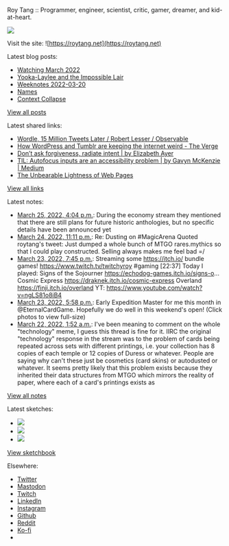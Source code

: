 Roy Tang :: Programmer, engineer, scientist, critic, gamer, dreamer, and kid-at-heart.

![](https://roytang.net/static/img/profile.jpg)

Visit the site: ![https://roytang.net](https://roytang.net)

Latest blog posts:

- [Watching March 2022](https://roytang.net/2022/03/watching-mar-2022/)
- [Yooka-Laylee and the Impossible Lair](https://roytang.net/2022/03/impossible-lair/)
- [Weeknotes 2022-03-20](https://roytang.net/2022/03/weeknotes-03-20/)
- [Names](https://roytang.net/2022/03/names/)
- [Context Collapse](https://roytang.net/2022/03/context-collapse/)

[View all posts](https://roytang.net/blog)

Latest shared links:

- [Wordle, 15 Million Tweets Later / Robert Lesser / Observable](https://roytang.net/2022/03/59196c8fa0361210259d27928dda2528/)
- [How WordPress and Tumblr are keeping the internet weird - The Verge](https://roytang.net/2022/03/fdeb1f7ea3d16430d20d703a8fb0694c/)
- [Don’t ask forgiveness, radiate intent | by Elizabeth Ayer](https://roytang.net/2022/03/4d90b0f616061ae320982907d0b82c75/)
- [TIL: Autofocus inputs are an accessibility problem | by Gavyn McKenzie | Medium](https://roytang.net/2022/03/b6a10da46de8ca5c99aca4ef2c6e288b/)
- [The Unbearable Lightness of Web Pages](https://roytang.net/2022/03/60ecf07635fcd4712dfae5f96761f351/)

[View all links](https://roytang.net/links)

Latest notes:

- [March 25, 2022, 4:04 p.m.](https://roytang.net/2022/03/i21gqcd/): During the economy stream they mentioned that there are still plans for future historic anthologies, but no specific details have been announced yet
- [March 24, 2022, 11:11 p.m.](https://roytang.net/2022/03/1507012190724796422/): Re: Dusting on #MagicArena Quoted roytang&#x27;s tweet: Just dumped a whole bunch of MTGO rares.mythics so that I could play constructed. Selling always makes me feel bad =/
- [March 23, 2022, 7:45 p.m.](https://roytang.net/2022/03/1506598089993474049/): Streaming some https://itch.io/ bundle games! https://www.twitch.tv/twitchyroy #gaming [22:37] Today I played: Signs of the Sojourner https://echodog-games.itch.io/signs-o... Cosmic Express https://draknek.itch.io/cosmic-express Overland https://finji.itch.io/overland YT: https://www.youtube.com/watch?v=ngLS81o8iB4
- [March 23, 2022, 5:58 p.m.](https://roytang.net/2022/03/1506571054759636995/): Early Expedition Master for me this month in @EternalCardGame. Hopefully we do well in this weekend&#x27;s open! (Click photos to view full-size)
- [March 22, 2022, 1:52 a.m.](https://roytang.net/2022/03/i1k2qwn/): I&#x27;ve been meaning to comment on the whole &quot;technology&quot; meme, I guess this thread is fine for it. IIRC the original &quot;technology&quot; response in the stream was to the problem of cards being repeated across sets with different printings, i.e. your collection has 8 copies of each temple or 12 copies of Duress or whatever. People are saying why can&#x27;t these just be cosmetics (card skins) or autodusted or whatever. It seems pretty likely that this problem exists because they inherited their data structures from MTGO which mirrors the reality of paper, where each of a card&#x27;s printings exists as

[View all notes](https://roytang.net/notes)

Latest sketches:


- ![](https://roytang.net/media/cache/eb/6d/eb6d42690e16874c36049dccfd32b06d.jpg)
- ![](https://roytang.net/media/cache/6c/d5/6cd5b41f73d41026b3f65beeac28a6af.jpg)
- ![](https://roytang.net/media/cache/e5/da/e5da975ee2fed5a25dba802aa7d5ad1c.jpg)

[View sketchbook](https://roytang.net/albums/sketchbook)


Elsewhere:

- [Twitter](https://twitter.com/roytang)
- [Mastodon](https://mastodon.technology/@roytang)
- [Twitch](https://twitch.tv/twitchyroy)
- [LinkedIn](https://www.linkedin.com/in/roytang)
- [Instagram](https://instagram.com/roytang0400)
- [Github](https://github.com/roytang)
- [Reddit](https://reddit.com/u/hungryroy)
- [Ko-fi](https://ko-fi.com/roytang)
- [](mailto:hello@roytang.net)
